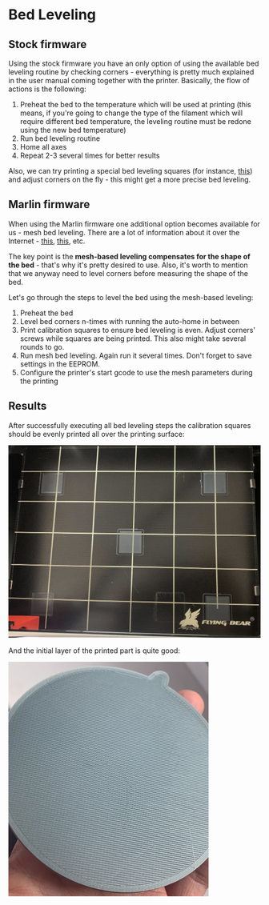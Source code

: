 # Bed Leveling

## Stock firmware

Using the stock firmware you have an only option of using the available bed leveling routine by checking corners - everything is pretty much explained in the user manual coming together with the printer. Basically, the flow of actions is the following:

1. Preheat the bed to the temperature which will be used at printing (this means, if you're going to change the type of the filament which will require different bed temperature, the leveling routine must be redone using the new bed temperature)
2. Run bed leveling routine
3. Home all axes
4. Repeat 2-3 several times for better results

Also, we can try printing a special bed leveling squares (for instance, [this](https://www.thingiverse.com/thing:4691580)) and adjust corners on the fly - this might get a more precise bed leveling.

## Marlin firmware

When using the Marlin firmware one additional option becomes available for us - mesh bed leveling. There are a lot of information about it over the Internet - [this](https://all3dp.com/2/mesh-bed-leveling-all-you-need-to-know/), [this](https://marlinfw.org/docs/gcode/G029-mbl.html), etc.

The key point is the **mesh-based leveling compensates for the shape of the bed** - that's why it's pretty desired to use. Also, it's worth to mention that we anyway need to level corners before measuring the shape of the bed.

Let's go through the steps to level the bed using the mesh-based leveling:

1. Preheat the bed
2. Level bed corners n-times with running the auto-home in between
3. Print calibration squares to ensure bed leveling is even. Adjust corners' screws while squares are being printed. This also might take several rounds to go.
4. Run mesh bed leveling. Again run it several times. Don't forget to save settings in the EEPROM.
5. Configure the printer's start gcode to use the mesh parameters during the printing

## Results

After successfully executing all bed leveling steps the calibration squares should be evenly printed all over the printing surface:

<img src="./images/bed_leveling_result_1.jpg" width=600/>

And the initial layer of the printed part is quite good:

<img src="./images/bed_leveling_result_2.jpg" width=400/>
